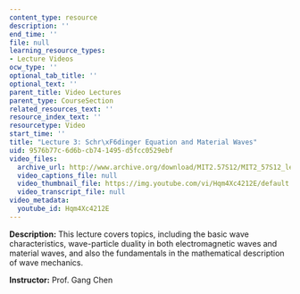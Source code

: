 ```yaml
---
content_type: resource
description: ''
end_time: ''
file: null
learning_resource_types:
- Lecture Videos
ocw_type: ''
optional_tab_title: ''
optional_text: ''
parent_title: Video Lectures
parent_type: CourseSection
related_resources_text: ''
resource_index_text: ''
resourcetype: Video
start_time: ''
title: "Lecture 3: Schr\xF6dinger Equation and Material Waves"
uid: 9576b77c-6d6b-cb74-1495-d5fcc0529ebf
video_files:
  archive_url: http://www.archive.org/download/MIT2.57S12/MIT2_57S12_lec03_300k.mp4
  video_captions_file: null
  video_thumbnail_file: https://img.youtube.com/vi/Hqm4Xc4212E/default.jpg
  video_transcript_file: null
video_metadata:
  youtube_id: Hqm4Xc4212E
---
```


**Description:** This lecture covers topics, including the basic wave characteristics, wave-particle duality in both electromagnetic waves and material waves, and also the fundamentals in the mathematical description of wave mechanics.

**Instructor:** Prof. Gang Chen



